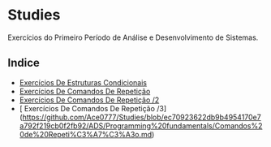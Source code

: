 # Studies

Exercícios do Primeiro Período de Análise e Desenvolvimento de Sistemas.

## Indice

- [Exercícios De Estruturas Condicionais](https://github.com/Ace0777/Studies/blob/main/ADS/Programming%20fundamentals/Estruturas%20Condicionais.md)
- [ Exercícios De Comandos De Repetição](https://github.com/Ace0777/Studies/blob/9dfb59501c647425dca8eb73bca6c4bf24b6226a/ADS/Programming%20fundamentals/Comandos%20de%20Repeti%C3%A7%C3%A3o.md)
- [ Exercícios De Comandos De Repetição /2](https://github.com/Ace0777/Studies/blob/0bf132e308a06cf9a46486e58908ca22f27ac727/ADS/Programming%20fundamentals/Estruturas%20Condicionais2.md)
- [ Exercícios De Comandos De Repetição /3]
(https://github.com/Ace0777/Studies/blob/ec70923622db9b4954170e7a792f219cb0f2fb92/ADS/Programming%20fundamentals/Comandos%20de%20Repeti%C3%A7%C3%A3o.md)
